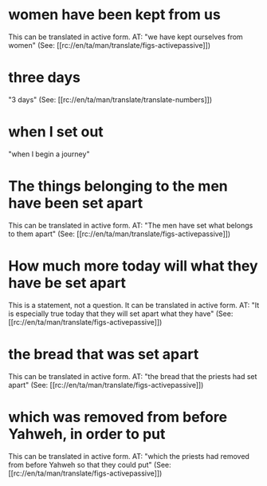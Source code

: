 # women have been kept from us

This can be translated in active form. AT: "we have kept ourselves from women" (See: [[rc://en/ta/man/translate/figs-activepassive]])

# three days

"3 days" (See: [[rc://en/ta/man/translate/translate-numbers]])

# when I set out

"when I begin a journey"

# The things belonging to the men have been set apart

This can be translated in active form. AT: "The men have set what belongs to them apart" (See: [[rc://en/ta/man/translate/figs-activepassive]])

# How much more today will what they have be set apart

This is a statement, not a question. It can be translated in active form. AT: "It is especially true today that they will set apart what they have" (See: [[rc://en/ta/man/translate/figs-activepassive]])

# the bread that was set apart

This can be translated in active form. AT: "the bread that the priests had set apart" (See: [[rc://en/ta/man/translate/figs-activepassive]])

# which was removed from before Yahweh, in order to put

This can be translated in active form. AT: "which the priests had removed from before Yahweh so that they could put" (See: [[rc://en/ta/man/translate/figs-activepassive]])